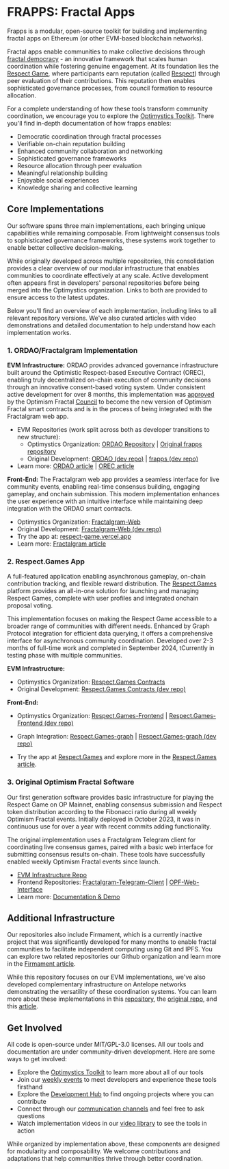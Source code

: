 # FRAPPS: Fractal Apps

Frapps is a modular, open-source toolkit for building and implementing fractal apps on Ethereum (or other EVM-based blockchain networks).

Fractal apps enable communities to make collective decisions through [fractal democracy](https://optimystics.io/fractal-democracy) - an innovative framework that scales human coordination while fostering genuine engagement. At its foundation lies the [Respect Game](https://optimystics.io/respectgame), where participants earn reputation (called [Respect](https://optimystics.io/respect)) through peer evaluation of their contributions. This reputation then enables sophisticated governance processes, from council formation to resource allocation.

For a complete understanding of how these tools transform community coordination, we encourage you to explore the [Optimystics Toolkit](http://optimystics.io/tools). There you'll find in-depth documentation of how frapps enables:

- Democratic coordination through fractal processes
- Verifiable on-chain reputation building
- Enhanced community collaboration and networking
- Sophisticated governance frameworks
- Resource allocation through peer evaluation
- Meaningful relationship building
- Enjoyable social experiences
- Knowledge sharing and collective learning

## Core Implementations

Our software spans three main implementations, each bringing unique capabilities while remaining composable. From lightweight consensus tools to sophisticated governance frameworks, these systems work together to enable better collective decision-making.

While originally developed across multiple repositories, this consolidation provides a clear overview of our modular infrastructure that enables communities to coordinate effectively at any scale. Active development often appears first in developers' personal repositories before being merged into the Optimystics organization. Links to both are provided to ensure access to the latest updates.

Below you'll find an overview of each implementation, including links to all relevant repository versions. We've also curated articles with video demonstrations and detailed documentation to help understand how each implementation works.

### 1. ORDAO/Fractalgram Implementation

**EVM Infrastructure:** ORDAO provides advanced governance infrastructure built around the Optimistic Respect-based Executive Contract (OREC), enabling truly decentralized on-chain execution of community decisions through an innovative consent-based voting system. Under consistent active development for over 8 months, this implementation was [approved](https://snapshot.org/#/optimismfractal.eth/proposal/0x3c35f474b1e2c037f32455abd75d027aa29d402200ac649fecb8b46c789c26a3) by the Optimism Fractal [Council](http://optimismfractal.com/council) to become the new version of Optimism Fractal smart contracts and is in the process of being integrated with the Fractalgram web app.

- EVM Repositories (work split across both as developer transitions to new structure):
    - Optimystics Organization: [ORDAO Repository](https://github.com/Optimystics/ordao) | [Original frapps repository](https://github.com/Optimystics/frapps)
    - Original Development: [ORDAO (dev repo)](https://github.com/sim31/ordao) | [frapps (dev repo)](https://github.com/sim31/frapps)
- Learn more: [ORDAO article](https://optimystics.io/ordao) | [OREC article](https://optimystics.io/orec)

**Front-End:** The Fractalgram web app provides a seamless interface for live community events, enabling real-time consensus building, engaging gameplay, and onchain submission. This modern implementation enhances the user experience with an intuitive interface while maintaining deep integration with the ORDAO smart contracts.

- Optimystics Organization: [Fractalgram-Web](https://github.com/Optimystics/fractalgram-v2-respect-game-front-end)
- Original Development: [Fractalgram-Web (dev repo)](https://github.com/fatherabraham-hms/fractalgram)
- Try the app at: [respect-game.vercel.app](http://respect-game.vercel.apphttps://respect-game.vercel.app/login)
- Learn more: [Fractalgram article](https://optimystics.io/fractalgram)

### 2. Respect.Games App

A full-featured application enabling asynchronous gameplay, on-chain contribution tracking, and flexible reward distribution. The [Respect.Games](http://Respect.Games) platform provides an all-in-one solution for launching and managing Respect Games, complete with user profiles and integrated onchain proposal voting. 

This implementation focuses on making the Respect Game accessible to a broader range of communities with different needs. Enhanced by Graph Protocol integration for efficient data querying, it offers a comprehensive interface for asynchronous community coordination. Developed over 2-3 months of full-time work and completed in September 2024, tCurrently in testing phase with multiple communities. 

**EVM Infrastructure:**

- Optimystics Organization: [Respect.Games Contracts](https://github.com/Optimystics/Respect.Games-app-smart-contracts)
- Original Development: [Respect.Games Contracts (dev repo)](https://github.com/n0umen0n/RGRG)

**Front-End:**  

- Optimystics Organization: [Respect.Games-Frontend](https://github.com/Optimystics/respect.games-ui) | [Respect.Games-Frontend (dev repo)](https://github.com/lennarlehestik/respectgameui)
- Graph Integration: [Respect.Games-graph](https://github.com/Optimystics/respect.games-graph) | [Respect.Games-graph (dev repo)](https://github.com/lennarlehestik/respectgamegraph)

- Try the app at [Respect.Games](http://Respect.Games) and explore more in the [Respect.Games article](https://optimystics.io/respect-games-app).

### 3. Original Optimism Fractal Software

Our first generation software provides basic infrastructure for playing the Respect Game on OP Mainnet, enabling consensus submission and Respect token distribution according to the Fibonacci ratio during all weekly Optimism Fractal events. Initially deployed in October 2023, it was in continuous use for over a year with recent commits adding functionality. 

The original implementation uses a Fractalgram Telegram client for coordinating live consensus games, paired with a basic web interface for submitting consensus results on-chain. These tools have successfully enabled weekly Optimism Fractal events since launch.

- [EVM Infrastructure Repo](https://github.com/Optimystics/op-fractal-sc)
- Frontend Repositories: [Fractalgram-Telegram-Client](https://github.com/Optimystics/fractalgram) | [OPF-Web-Interface](https://github.com/Optimystics/op-fractal-frontend)
- Learn more: [Documentation & Demo](https://optimystics.io/first-generation-opf-software)

## Additional Infrastructure

Our repositories also include Firmament, which is a currently inactive project that was significantly developed for many months to enable fractal communities to facilitate independent computing using Git and IPFS. You can explore two related repositories our Github organization and learn more  in the [Firmament article](http://optimystics.io/firmament).

While this repository focuses on our EVM implementations, we've also developed complementary infrastructure on Antelope networks demonstrating the versatility of these coordination systems. You can learn more about these implementations in this [repository](https://github.com/Optimystics/eden-fractal-contract), the [original repo](https://github.com/James-Mart/eden-fractal-contract), and this [article](https://edencreators.com/tools). 

## Get Involved

All code is open-source under MIT/GPL-3.0 licenses. All our tools and documentation are under community-driven development. Here are some ways to get involved:

- Explore the [Optimystics Toolkit](http://optimystics.io/tools) to learn more about all of our tools
- Join our [weekly events](http://lu.ma/optimystics) to meet developers and experience these tools firsthand
- Explore the [Development Hub](https://optimystics.io/optimism-fractal-development-hub) to find ongoing projects where you can contribute
- Connect through our [communication channels](https://optimystics.io/contact) and feel free to ask questions
- Watch implementation videos in our [video library](https://optimystics.io/contact) to see the tools in action

While organized by implementation above, these components are designed for modularity and composability. We welcome contributions and adaptations that help communities thrive through better coordination.
